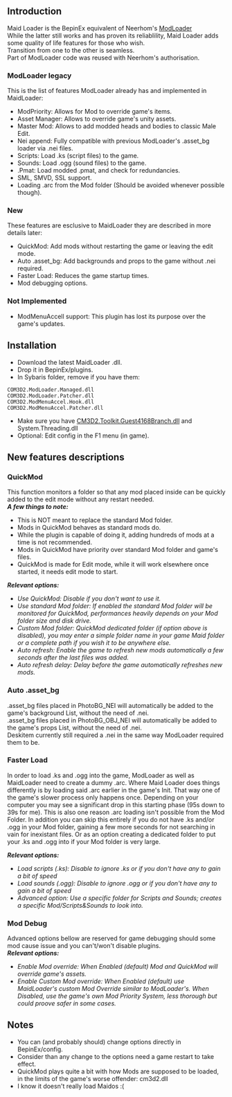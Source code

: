 ## Introduction

Maid Loader is the BepinEx equivalent of Neerhom's [ModLoader](https://github.com/Neerhom/COM3D2.ModLoader)  
While the latter still works and has proven its reliablility, Maid Loader adds some quality of life features for those who wish.  
Transition from one to the other is seamless.  
Part of ModLoader code was reused with Neerhom's authorisation.  

### ModLoader legacy
This is the list of features ModLoader already has and implemented in MaidLoader:
- ModPriority: Allows for Mod to override game's items.
- Asset Manager: Allows to override game's unity assets.
- Master Mod: Allows to add modded heads and bodies to classic Male Edit.
- Nei append: Fully compatible with previous ModLoader's .asset_bg loader via .nei files.
- Scripts: Load .ks (script files) to the game.
- Sounds: Load .ogg (sound files) to the game.
- .Pmat: Load modded .pmat, and check for redundancies.
- SML, SMVD, SSL support.
- Loading .arc from the Mod folder (Should be avoided whenever possible though).

### New  
These features are esclusive to MaidLoader they are described in more details later:
- QuickMod: Add mods without restarting the game or leaving the edit mode.
- Auto .asset_bg: Add backgrounds and props to the game without .nei required.
- Faster Load: Reduces the game startup times.
- Mod debugging options.

### Not Implemented
- ModMenuAccell support: This plugin has lost its purpose over the game's updates.


## Installation
- Download the latest MaidLoader .dll.
- Drop it in BepinEx/plugins.
- In Sybaris folder, remove if you have them:
```
COM3D2.ModLoader.Managed.dll
COM3D2.ModLoader.Patcher.dll
COM3D2.ModMenuAccel.Hook.dll
COM3D2.ModMenuAccel.Patcher.dll
```
- Make sure you have [CM3D2.Toolkit.Guest4168Branch.dll](https://github.com/JustAGuest4168/CM3D2.Toolkit/releases) and System.Threading.dll
- Optional: Edit config in the F1 menu (in game).

## New features descriptions
### QuickMod
This function monitors a folder so that any mod placed inside can be quickly added to the edit mode without any restart needed.  
__*A few things to note:*__
- This is NOT meant to replace the standard Mod folder.  
- Mods in QuickMod behaves as standard mods do.
- While the plugin is capable of doing it, adding hundreds of mods at a time is not recommended.
- Mods in QuickMod have priority over standard Mod folder and game's files.
- QuickMod is made for Edit mode, while it will work elsewhere once started, it needs edit mode to start.

__*Relevant options:*__  
- *Use QuickMod: Disable if you don't want to use it.*  
- *Use standard Mod folder: If enabled the standard Mod folder will be monitored for QuickMod, performances heavily depends on your Mod folder size and disk drive.*  
- *Custom Mod folder: QuickMod dedicated folder (if option above is disabled), you may enter a simple folder name in your game Maid folder or a complete path if you wish it to be anywhere else.*  
- *Auto refresh: Enable the game to refresh new mods automatically a few seconds after the last files was added.*  
- *Auto refresh delay: Delay before the game automatically refreshes new mods.*  

### Auto .asset_bg
.asset_bg files placed in PhotoBG_NEI will automatically be added to the game's background List, without the need of .nei.  
.asset_bg files placed in PhotoBG_OBJ_NEI will automatically be added to the game's props List, without the need of .nei.  
Deskitem currently still required a .nei in the same way ModLoader required them to be.  

### Faster Load
In order to load .ks and .ogg into the game, ModLoader as well as MaidLoader need to create a dummy .arc. Where Maid Loader does things differently is by loading said .arc earlier in the game's Init. That way one of the game's slower process only happens once. Depending on your computer you may see a significant drop in this starting phase (95s down to 39s for me). This is also one reason .arc loading isn't possible from the Mod Folder. In addition you can skip this entirely if you do not have .ks and/or .ogg in your Mod folder, gaining a few more seconds for not searching in vain for inexistant files. Or as an option creating a dedicated folder to put your .ks and .ogg into if your Mod folder is very large.

__*Relevant options:*__  
- *Load scripts (.ks): Disable to ignore .ks or if you don't have any to gain a bit of speed*  
- *Load sounds (.ogg): Disable to ignore .ogg or if you don't have any to gain a bit of speed*  
- *Advanced option: Use a specific folder for Scripts and Sounds; creates a specific Mod/Scripts&Sounds to look into.*  

### Mod Debug
Advanced options bellow are reserved for game debugging should some mod cause issue and you can't/won't disable plugins.  
__*Relevant options:*__  
- *Enable Mod override: When Enabled (default) Mod and QuickMod will override game's assets.*
- *Enable Custom Mod override: When Enabled (default) use MaidLoader's custom Mod Override similar to ModLoader's. When Disabled, use the game's own Mod Priority System, less thorough but could proove safer in some cases.*  


## Notes
- You can (and probably should) change options directly in BepinEx/config.
- Consider than any change to the options need a game restart to take effect.
- QuickMod plays quite a bit with how Mods are supposed to be loaded, in the limits of the game's worse offender: cm3d2.dll
- I know it doesn't really load Maidos :(
